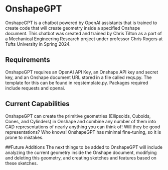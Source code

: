 # OnshapeGPT
 
OnshapeGPT is a chatbot powered by OpenAI assistants that is trained to create code that will create geometry inside a specified Onshape document. This chatbot was created and trained by Chris Tilton as a part of a Mechanical Engineering Research project under professor Chris Rogers at Tufts University in Spring 2024.

## Requirements

OnshapeGPT requires an OpenAI API Key, an Onshape API key and secret key, and an Onshape document URL stored in a file called reqs.py. The template for this can be found in reqstemplate.py.
Packages required include requests and openai.

## Current Capabilities
OnshapeGPT can create the primitive geometries (Ellipsoids, Cuboids, Cones, and Cylinders) in Onshape and combine any number of them into CAD representations of nearly anything you can think of! Will they be good representations? Who knows! OnshapeGPT has minimal fine-tuning, so it is prone to mistakes. 

##Future Additions
The next things to be added to OnshapeGPT will include analyzing the current geometry inside the Onshape document, modifying and deleting this geometry, and creating sketches and features based on these sketches.

## 
